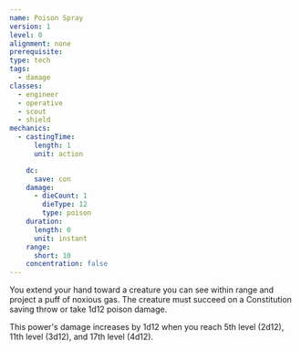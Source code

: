 ```yaml
---
name: Poison Spray
version: 1
level: 0
alignment: none
prerequisite: 
type: tech
tags:
  - damage
classes:
  - engineer
  - operative
  - scout
  - shield
mechanics:
  - castingTime:
      length: 1
      unit: action

    dc:
      save: con
    damage:
      - dieCount: 1
        dieType: 12
        type: poison
    duration:
      length: 0
      unit: instant
    range:
      short: 10
    concentration: false
---
```

You extend your hand toward a creature you can see within range and project a puff of noxious gas. The creature must succeed on a Constitution saving throw or take 1d12 poison damage. 

This power's damage increases by 1d12 when you reach 5th level (2d12), 11th level (3d12), and 17th level (4d12).
    